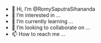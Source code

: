 - 👋 Hi, I’m @RomySaputraSihananda
- 👀 I’m interested in ...
- 🌱 I’m currently learning ...
- 💞️ I’m looking to collaborate on ...
- 📫 How to reach me ...

<!---
RomySaputraSihananda/RomySaputraSihananda is a ✨ special ✨ repository because its `README.md` (this file) appears on your GitHub profile.
You can click the Preview link to take a look at your changes.
--->
